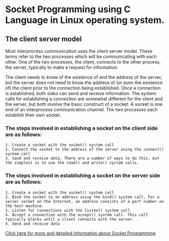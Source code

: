 # Socket Programming using C Language in Linux operating system.

## The client server model

Most interprocess communication uses the client server model. These terms refer to the two processes which will be communicating with each other. One of the two processes, the client, connects to the other process, the server, typically to make a request for information.  


The client needs to know of the existence of and the address of the server, but the server does not need to know the address of (or even the existence of) the client prior to the connection being established. Once a connection is established, both sides can send and receive information. 
The system calls for establishing a connection are somewhat different for the client and the server, but both involve the basic construct of a socket. A socket is one end of an interprocess communication channel. The two processes each establish their own socket. 


### The steps involved in establishing a socket on the client side are as follows: 
    1. Create a socket with the socket() system call 
    2. Connect the socket to the address of the server using the connect() system call 
    3. Send and receive data. There are a number of ways to do this, but the simplest is to use the read() and write() system calls. 

### The steps involved in establishing a socket on the server side are as follows: 
    1. Create a socket with the socket() system call 
    2. Bind the socket to an address using the bind() system call. For a server socket on the Internet, an address consists of a port number on the host machine. 
    3. Listen for connections with the listen() system call 
    4. Accept a connection with the accept() system call. This call typically blocks until a client connects with the server. 
    5. Send and receive data 


[Click here for more and detailed information about Socket Programming](http://www.cs.rpi.edu/~moorthy/Courses/os98/Pgms/socket.html)
